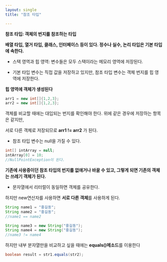 ```yaml
---
layout: single
title: "참조 타입"

---
```


**참조 타입: 객체의 번지를 참조하는 타입**

 **배열 타입, 열거 타입, 클래스, 인터페이스 등이 있다. 정수나 실수, 논리 타입은 기본 타입에 속한다.**

- 스택 영역과 힙 영역: 변수들은 모두 스택이라는 메모리 영역에 저장된다. 

- 기본 타입 변수는 직접 값을 저장하고 있지만, 참조 타입 변수는 객체 번지를 힙 영역에 저장한다.

**힙 영역에 객체가 생성된다**

```java
arr1 = new int[]{1,2,3};
arr2 = new int[]{1,2,3};
```
객체를 비교할 때에는 대입되는 번지를 확인해야 한다. 위에 같은 경우에 저장하는 항목은 같지만,

서로 다른 객체로 저장되므로 **arr1 != arr2** 가 된다.

- 참조 타입 변수는 null을 가질 수 있다.

```java
int[] intArray = null;
intArray[0] = 10;
//NullPointException이 된다.
```

**기존에 사용중이던 참조 타입의 번지를 없애거나 바꿀 수 있고, 그렇게 되면 기존의 객체는 쓰레기 객체가 된다.**

- 문자열에서 리터럴이 동일하면 객체를 공유한다.

하지만 new연산자를 사용하면 **서로 다른 객체**를 사용하게 된다.

```java
String name1 = "홍길동";
String name2 = "홍길동";
//name1 == name2

String name3 = new String("홍길동");
String name4 = new String("홍길동");
//name3 != name4
```

하지만 내부 분자열만을 비교하고 싶을 때에는 **equals()메소드**를 이용한다

```java
boolean result = str1.equals(str2);
```




